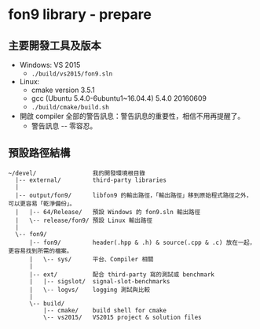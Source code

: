 fon9 library - prepare
=======================

## 主要開發工具及版本
* Windows: VS 2015
  * `./build/vs2015/fon9.sln`
* Linux:
  * cmake version 3.5.1
  * gcc (Ubuntu 5.4.0-6ubuntu1~16.04.4) 5.4.0 20160609
  * `./build/cmake/build.sh`
* 開啟 compiler 全部的警告訊息：警告訊息的重要性，相信不用再提醒了。
  * 警告訊息 -- 零容忍。

## 預設路徑結構
```
~/devel/                我的開發環境根目錄
  |-- external/         third-party libraries
  |
  |-- output/fon9/      libfon9 的輸出路徑，「輸出路徑」移到原始程式路徑之外，可以更容易「乾淨備份」。
  |   |-- 64/Release/   預設 Windows 的 fon9.sln 輸出路徑
  |   \-- release/fon9/ 預設 Linux 輸出路徑
  |
  \-- fon9/
      |-- fon9/         header(.hpp & .h) & source(.cpp & .c) 放在一起，更容易找到所需的檔案。
      |   \-- sys/      平台、Compiler 相關
      |
      |-- ext/          配合 third-party 寫的測試或 benchmark
      |   |-- sigslot/  signal-slot-benchmarks
      |   \-- logvs/    logging 測試與比較
      |
      \-- build/
          |-- cmake/    build shell for cmake
          \-- vs2015/   VS2015 project & solution files
```
